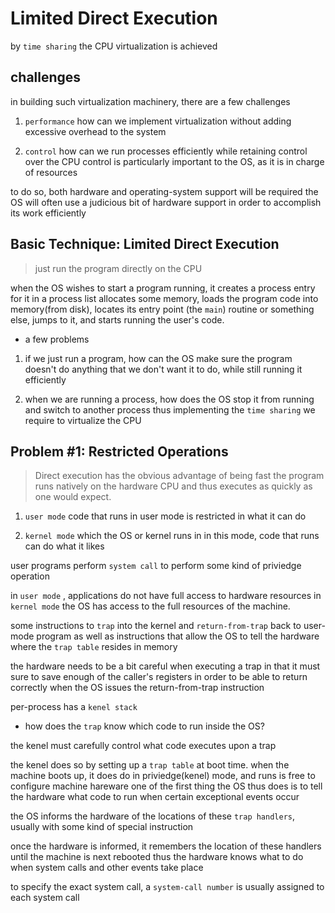 # Limited Direct Execution

by `time sharing` the CPU virtualization is achieved

## challenges

in building such virtualization machinery, there are a few challenges

1. `performance`
   how can we implement virtualization without adding excessive overhead to the system

2. `control`
   how can we run processes efficiently while retaining control over the CPU
   control is particularly important to the OS, as it is in charge of resources

to do so, both hardware and operating-system support will be required
the OS will often use a judicious bit of hardware support in order to accomplish its work efficiently

## Basic Technique: Limited Direct Execution

> just run the program directly on the CPU

when the OS wishes to start a program running, it creates a process entry for it in a process list
allocates some memory, loads the program code into memory(from disk), locates its entry point (the `main`) routine
or something else, jumps to it, and starts running the user's code.

- a few problems

1. if we just run a program, how can the OS make sure the program doesn't do anything
   that we don't want it to do, while still running it efficiently

2. when we are running a process, how does the OS stop it from running and switch to another process
   thus implementing the `time sharing` we require to virtualize the CPU


## Problem #1: Restricted Operations

> Direct execution has the obvious advantage of being fast
> the program runs natively on the hardware CPU and thus executes as quickly as one would expect.

1. `user mode`
   code that runs in user mode is restricted in what it can do

2. `kernel mode`
   which the OS or kernel runs in
   in this mode, code that runs can do what it likes

user programs perform `system call` to perform some kind of priviedge operation

in `user mode` , applications do not have full access to hardware resources
in `kernel mode` the OS has access to the full resources of the machine.

some instructions to `trap` into the kernel
and `return-from-trap` back to user-mode program
as well as instructions that allow the OS to tell the hardware where the `trap table` resides in memory

the hardware needs to be a bit careful when executing a trap
in that it must sure to save enough of the caller's registers in order to be able to return correctly
when the OS issues the return-from-trap instruction

per-process has a `kenel stack`

- how does the `trap` know which code to run inside the OS?

the kenel must carefully control what code executes upon a trap


the kenel does so by setting up a `trap table` at boot time.
when the machine boots up, it does do in priviedge(kenel) mode, and runs is free to configure machine hareware
one of the first thing the OS thus does is to tell the hardware what code to run when certain exceptional events occur

the OS informs the hardware of the locations of these `trap handlers`,
usually with some kind of special instruction

once the hardware is informed, it remembers the location of these handlers until the machine is next rebooted
thus the hardware knows what to do when system calls and other events take place

to specify the exact system call, a `system-call number` is usually assigned to each system call
